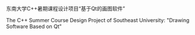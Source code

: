 东南大学C++暑期课程设计项目“基于Qt的画图软件”

The C++ Summer Course Design Project of Southeast University: "Drawing Software Based on Qt"
